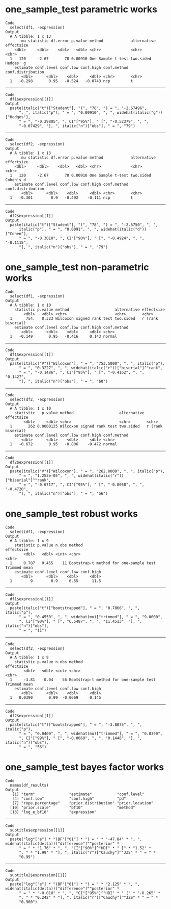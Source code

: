 # one_sample_test parametric works

    Code
      select(df1, -expression)
    Output
      # A tibble: 1 x 13
           mu statistic df.error p.value method            alternative effectsize
        <dbl>     <dbl>    <dbl>   <dbl> <chr>             <chr>       <chr>     
      1   120     -2.67       78 0.00910 One Sample t-test two.sided   Hedges' g 
        estimate conf.level conf.low conf.high conf.method conf.distribution
           <dbl>      <dbl>    <dbl>     <dbl> <chr>       <chr>            
      1   -0.298       0.95   -0.524   -0.0743 ncp         t                

---

    Code
      df1$expression[[1]]
    Output
      paste(italic("t")["Student"], "(", "78", ") = ", "-2.67496", 
          ", ", italic("p"), " = ", "0.00910", ", ", widehat(italic("g"))["Hedges"], 
          " = ", "-0.29805", ", CI"["95%"], " [", "-0.52379", ", ", 
          "-0.07429", "], ", italic("n")["obs"], " = ", "79")

---

    Code
      select(df2, -expression)
    Output
      # A tibble: 1 x 13
           mu statistic df.error p.value method            alternative effectsize
        <dbl>     <dbl>    <dbl>   <dbl> <chr>             <chr>       <chr>     
      1   120     -2.67       78 0.00910 One Sample t-test two.sided   Cohen's d 
        estimate conf.level conf.low conf.high conf.method conf.distribution
           <dbl>      <dbl>    <dbl>     <dbl> <chr>       <chr>            
      1   -0.301        0.9   -0.492    -0.111 ncp         t                

---

    Code
      df2$expression[[1]]
    Output
      paste(italic("t")["Student"], "(", "78", ") = ", "-2.6750", ", ", 
          italic("p"), " = ", "0.0091", ", ", widehat(italic("d"))["Cohen"], 
          " = ", "-0.3010", ", CI"["90%"], " [", "-0.4924", ", ", "-0.1115", 
          "], ", italic("n")["obs"], " = ", "79")

# one_sample_test non-parametric works

    Code
      select(df1, -expression)
    Output
      # A tibble: 1 x 10
        statistic p.value method                    alternative effectsize       
            <dbl>   <dbl> <chr>                     <chr>       <chr>            
      1      754.   0.323 Wilcoxon signed rank test two.sided   r (rank biserial)
        estimate conf.level conf.low conf.high conf.method
           <dbl>      <dbl>    <dbl>     <dbl> <chr>      
      1   -0.149       0.95   -0.416     0.143 normal     

---

    Code
      df1$expression[[1]]
    Output
      paste(italic("V")["Wilcoxon"], " = ", "753.5000", ", ", italic("p"), 
          " = ", "0.3227", ", ", widehat(italic("r"))["biserial"]^"rank", 
          " = ", "-0.1486", ", CI"["95%"], " [", "-0.4162", ", ", "0.1427", 
          "], ", italic("n")["obs"], " = ", "60")

---

    Code
      select(df2, -expression)
    Output
      # A tibble: 1 x 10
        statistic   p.value method                    alternative effectsize       
            <dbl>     <dbl> <chr>                     <chr>       <chr>            
      1       262 0.0000125 Wilcoxon signed rank test two.sided   r (rank biserial)
        estimate conf.level conf.low conf.high conf.method
           <dbl>      <dbl>    <dbl>     <dbl> <chr>      
      1   -0.672       0.95   -0.806    -0.472 normal     

---

    Code
      df2$expression[[1]]
    Output
      paste(italic("V")["Wilcoxon"], " = ", "262.0000", ", ", italic("p"), 
          " = ", "1.253e-05", ", ", widehat(italic("r"))["biserial"]^"rank", 
          " = ", "-0.6717", ", CI"["95%"], " [", "-0.8058", ", ", "-0.4720", 
          "], ", italic("n")["obs"], " = ", "56")

# one_sample_test robust works

    Code
      select(df1, -expression)
    Output
      # A tibble: 1 x 9
        statistic p.value n.obs method                                 effectsize  
            <dbl>   <dbl> <int> <chr>                                  <chr>       
      1     0.787   0.455    11 Bootstrap-t method for one-sample test Trimmed mean
        estimate conf.level conf.low conf.high
           <dbl>      <dbl>    <dbl>     <dbl>
      1        9        0.9     6.55      11.5

---

    Code
      df1$expression[[1]]
    Output
      paste(italic("t")["bootstrapped"], " = ", "0.7866", ", ", italic("p"), 
          " = ", "0.4550", ", ", widehat(mu)["trimmed"], " = ", "9.0000", 
          ", CI"["90%"], " [", "6.5487", ", ", "11.4513", "], ", italic("n")["obs"], 
          " = ", "11")

---

    Code
      select(df2, -expression)
    Output
      # A tibble: 1 x 9
        statistic p.value n.obs method                                 effectsize  
            <dbl>   <dbl> <int> <chr>                                  <chr>       
      1     -3.81    0.04    56 Bootstrap-t method for one-sample test Trimmed mean
        estimate conf.level conf.low conf.high
           <dbl>      <dbl>    <dbl>     <dbl>
      1   0.0390       0.99  -0.0669     0.145

---

    Code
      df2$expression[[1]]
    Output
      paste(italic("t")["bootstrapped"], " = ", "-3.8075", ", ", italic("p"), 
          " = ", "0.0400", ", ", widehat(mu)["trimmed"], " = ", "0.0390", 
          ", CI"["99%"], " [", "-0.0669", ", ", "0.1448", "], ", italic("n")["obs"], 
          " = ", "56")

# one_sample_test bayes factor works

    Code
      names(df_results)
    Output
       [1] "term"               "estimate"           "conf.level"        
       [4] "conf.low"           "conf.high"          "pd"                
       [7] "rope.percentage"    "prior.distribution" "prior.location"    
      [10] "prior.scale"        "bf10"               "method"            
      [13] "log_e_bf10"         "expression"        

---

    Code
      subtitle$expression[[1]]
    Output
      paste("log"["e"] * "(BF"["01"] * ") = " * "-47.84" * ", ", widehat(italic(delta))["difference"]^"posterior" * 
          " = " * "1.76" * ", ", "CI"["90%"]^"HDI" * " [" * "1.52" * 
          ", " * "1.99" * "], ", italic("r")["Cauchy"]^"JZS" * " = " * 
          "0.99")

---

    Code
      subtitle2$expression[[1]]
    Output
      paste("log"["e"] * "(BF"["01"] * ") = " * "2.125" * ", ", widehat(italic(delta))["difference"]^"posterior" * 
          " = " * "-0.018" * ", ", "CI"["95%"]^"HDI" * " [" * "-0.265" * 
          ", " * "0.242" * "], ", italic("r")["Cauchy"]^"JZS" * " = " * 
          "0.900")

